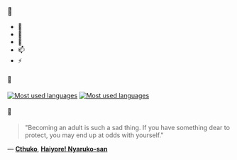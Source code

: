 ### 👋

- 🔭
- 🌱
- 💬
- 📫
- ⚡

#### 🧏

[![Most used languages](https://github-readme-stats-aynah.vercel.app/api/top-langs/?username=aynh&theme=solarized-dark&langs_count=6&layout=compact&hide_title=true)](https://github.com/anuraghazra/github-readme-stats#gh-dark-mode-only)
[![Most used languages](https://github-readme-stats-aynah.vercel.app/api/top-langs/?username=aynh&theme=solarized-light&langs_count=6&layout=compact&hide_title=true)](https://github.com/anuraghazra/github-readme-stats#gh-light-mode-only)

#### 💬

> "Becoming an adult is such a sad thing. If you have something dear to protect, you may end up at odds with yourself."

&mdash; [**Cthuko**](https://myanimelist.net/character.php?q=Cthuko&cat=character), [**Haiyore! Nyaruko-san**](https://myanimelist.net/search/all?q=Haiyore!%20Nyaruko-san&cat=all)
